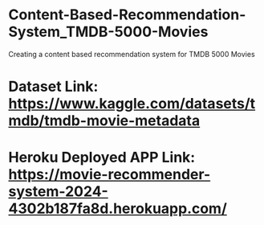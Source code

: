 # Content-Based-Recommendation-System_TMDB-5000-Movies
Creating a content based recommendation system for TMDB 5000 Movies
# Dataset Link: https://www.kaggle.com/datasets/tmdb/tmdb-movie-metadata
# Heroku Deployed APP Link: https://movie-recommender-system-2024-4302b187fa8d.herokuapp.com/
